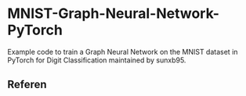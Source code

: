 # MNIST-Graph-Neural-Network-PyTorch

Example code to train a Graph Neural Network on the MNIST dataset in PyTorch for Digit Classification maintained by sunxb95.

## Referen